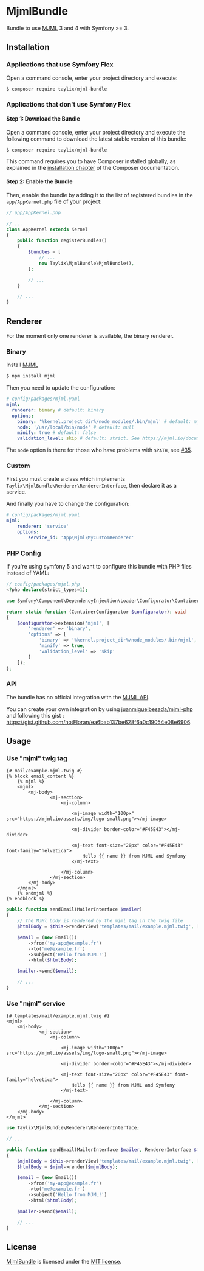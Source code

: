# MjmlBundle

Bundle to use [MJML](https://mjml.io/) 3 and 4 with Symfony >= 3.

## Installation

### Applications that use Symfony Flex

Open a command console, enter your project directory and execute:

```console
$ composer require taylix/mjml-bundle
```

### Applications that don't use Symfony Flex

#### Step 1: Download the Bundle

Open a command console, enter your project directory and execute the
following command to download the latest stable version of this bundle:

```console
$ composer require taylix/mjml-bundle
```

This command requires you to have Composer installed globally, as explained
in the [installation chapter](https://getcomposer.org/doc/00-intro.md)
of the Composer documentation.

#### Step 2: Enable the Bundle

Then, enable the bundle by adding it to the list of registered bundles
in the `app/AppKernel.php` file of your project:

```php
// app/AppKernel.php

// ...
class AppKernel extends Kernel
{
    public function registerBundles()
    {
        $bundles = [
            // ...
            new Taylix\MjmlBundle\MjmlBundle(),
        ];

        // ...
    }

    // ...
}
```

## Renderer

For the moment only one renderer is available, the binary renderer.

### Binary

Install [MJML](https://mjml.io)

```bash
$ npm install mjml
```

Then you need to update the configuration:

```yaml
# config/packages/mjml.yaml
mjml:
  renderer: binary # default: binary
  options:
    binary: '%kernel.project_dir%/node_modules/.bin/mjml' # default: mjml
    node: '/usr/local/bin/node' # default: null
    minify: true # default: false
    validation_level: skip # default: strict. See https://mjml.io/documentation/#validating-mjml
```

The `node` option is there for those who have problems with `$PATH`, see [#35](https://github.com/notFloran/mjml-bundle/issues/35).

### Custom

First you must create a class which implements `Taylix\MjmlBundle\Renderer\RendererInterface`, then declare it as a service.

And finally you have to change the configuration:

````yaml
# config/packages/mjml.yaml
mjml:
    renderer: 'service'
    options:
        service_id: 'App\Mjml\MyCustomRenderer'
````

### PHP Config

If you're using symfony 5 and want to configure this bundle with PHP files instead of YAML:

```php
// config/packages/mjml.php
<?php declare(strict_types=1);

use Symfony\Component\DependencyInjection\Loader\Configurator\ContainerConfigurator;

return static function (ContainerConfigurator $configurator): void
{
    $configurator->extension('mjml', [
        'renderer' => 'binary',
        'options' => [
            'binary' => '%kernel.project_dir%/node_modules/.bin/mjml',
            'minify' => true,
            'validation_level' => 'skip'
        ]
    ]);
};
```

### API

The bundle has no official integration with the [MJML API](https://mjml.io/api).

You can create your own integration by using [juanmiguelbesada/mjml-php](https://packagist.org/packages/juanmiguelbesada/mjml-php) and following this gist : https://gist.github.com/notFloran/ea6bab137be628f6a0c19054e08e6906.

## Usage

### Use "mjml" twig tag

```twig
{# mail/example.mjml.twig #}
{% block email_content %}
    {% mjml %}
    <mjml>
        <mj-body>
                <mj-section>
                    <mj-column>

                        <mj-image width="100px" src="https://mjml.io/assets/img/logo-small.png"></mj-image>

                        <mj-divider border-color="#F45E43"></mj-divider>

                        <mj-text font-size="20px" color="#F45E43" font-family="helvetica">
                            Hello {{ name }} from MJML and Symfony
                        </mj-text>

                    </mj-column>
                </mj-section>
        </mj-body>
    </mjml>
    {% endmjml %}
{% endblock %}
```

```php
public function sendEmail(MailerInterface $mailer)
{
    // The MJMl body is rendered by the mjml tag in the twig file
    $htmlBody = $this->renderView('templates/mail/example.mjml.twig', ['name' => 'Floran']);

    $email = (new Email())
        ->from('my-app@example.fr')
        ->to('me@example.fr')
        ->subject('Hello from MJML!')
        ->html($htmlBody);

    $mailer->send($email);

    // ...
}
```

### Use "mjml" service

```twig
{# templates/mail/example.mjml.twig #}
<mjml>
    <mj-body>
            <mj-section>
                <mj-column>

                    <mj-image width="100px" src="https://mjml.io/assets/img/logo-small.png"></mj-image>

                    <mj-divider border-color="#F45E43"></mj-divider>

                    <mj-text font-size="20px" color="#F45E43" font-family="helvetica">
                        Hello {{ name }} from MJML and Symfony
                    </mj-text>

                </mj-column>
            </mj-section>
    </mj-body>
</mjml>
```

```php
use Taylix\MjmlBundle\Renderer\RendererInterface;

// ...

public function sendEmail(MailerInterface $mailer, RendererInterface $mjml)
{
    $mjmlBody = $this->renderView('templates/mail/example.mjml.twig', ['name' => 'Floran']);
    $htmlBody = $mjml->render($mjmlBody);

    $email = (new Email())
        ->from('my-app@example.fr')
        ->to('me@example.fr')
        ->subject('Hello from MJML!')
        ->html($htmlBody);

    $mailer->send($email);

    // ...
}
```

## License

[MjmlBundle](https://github.com/taylix/mjml-bundle) is licensed under the [MIT license](LICENSE).
